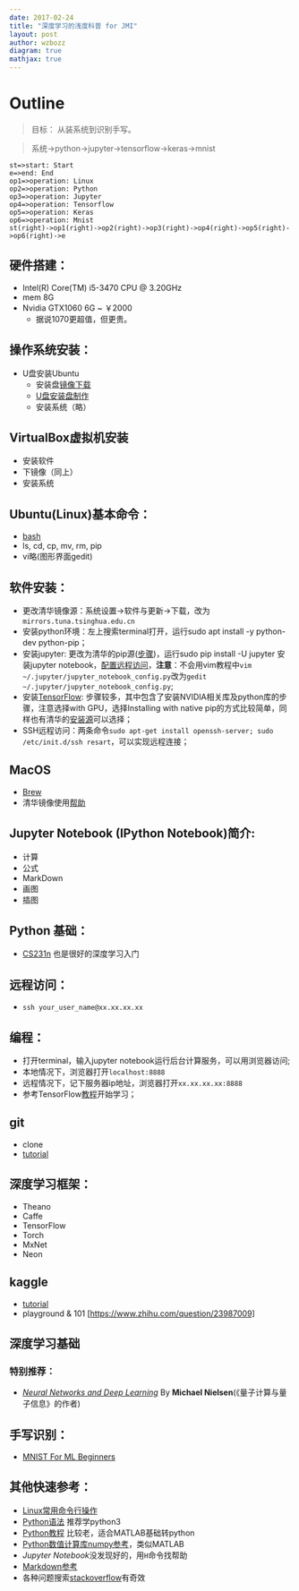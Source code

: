 ```yaml
---
date: 2017-02-24
title: "深度学习的浅度科普 for JMI"
layout: post
author: wzbozz
diagram: true
mathjax: true
---
```

# Outline

> 目标： 从装系统到识别手写。

> 系统->python->jupyter->tensorflow->keras->mnist

```flowchart
st=>start: Start
e=>end: End
op1=>operation: Linux
op2=>operation: Python
op3=>operation: Jupyter
op4=>operation: Tensorflow
op5=>operation: Keras
op6=>operation: Mnist 
st(right)->op1(right)->op2(right)->op3(right)->op4(right)->op5(right)->op6(right)->e
```

## 硬件搭建：
- Intel(R) Core(TM) i5-3470 CPU @ 3.20GHz
- mem 8G
- Nvidia GTX1060 6G ~ ￥2000
  - 据说1070更超值，但更贵。

## 操作系统安装：
- U盘安装Ubuntu
  - 安装盘[镜像下载](https://mirrors.tuna.tsinghua.edu.cn/ubuntu-releases/16.10/ubuntu-16.10-desktop-amd64.iso)
  - [U盘安装盘制作](https://www.ubuntu.com/download/desktop/create-a-usb-stick-on-windows)
  - 安装系统（略）

## VirtualBox虚拟机安装
- 安装软件
- 下镜像（同上）
- 安装系统

## Ubuntu(Linux)基本命令：
- [bash](https://learnxinyminutes.com/docs/zh-cn/bash-cn/)
- ls, cd, cp, mv, rm, pip
- vi略(图形界面gedit)

## 软件安装：
- 更改清华镜像源：系统设置->软件与更新->下载，改为`mirrors.tuna.tsinghua.edu.cn`
- 安装python环境：左上搜索terminal打开，运行sudo apt install -y python-dev python-pip；
- 安装jupyter: 更改为清华的pip源([步骤](https://mirrors.tuna.tsinghua.edu.cn/help/pypi/))，运行sudo pip install -U jupyter 安装jupyter notebook，[配置远程访问](http://www.cnblogs.com/zhanglianbo/p/6109939.html)，**注意**：不会用vim教程中`vim ~/.jupyter/jupyter_notebook_config.py`改为`gedit ~/.jupyter/jupyter_notebook_config.py`;
- 安装[TensorFlow](https://www.tensorflow.org/install/install_linux): 步骤较多，其中包含了安装NVIDIA相关库及python库的步骤，注意选择with GPU，选择Installing with native pip的方式比较简单，同样也有清华的[安装源](https://mirrors.tuna.tsinghua.edu.cn/help/tensorflow/)可以选择；
- SSH远程访问：两条命令`sudo apt-get install openssh-server; sudo /etc/init.d/ssh resart`，可以实现远程连接；

## MacOS
- [Brew](https://brew.sh/)
- 清华镜像使用[帮助](https://mirrors.tuna.tsinghua.edu.cn/help/homebrew/)

## Jupyter Notebook (IPython Notebook)简介:
 - 计算
 - 公式
 - MarkDown
 - 画图
 - 插图

## Python 基础：
 - [CS231n](cs231n.github.io) 也是很好的深度学习入门


## 远程访问：
 - `ssh your_user_name@xx.xx.xx.xx`
 
## 编程：
 - 打开terminal，输入jupyter notebook运行后台计算服务，可以用浏览器访问;
 - 本地情况下，浏览器打开`localhost:8888`
 - 远程情况下，记下服务器ip地址，浏览器打开`xx.xx.xx.xx:8888`
 - 参考TensorFlow[教程](https://www.tensorflow.org/get_started/get_started)开始学习；


## git 
- clone
- [tutorial](http://www.liaoxuefeng.com/wiki/0013739516305929606dd18361248578c67b8067c8c017b000)

## 深度学习框架：
 - Theano
 - Caffe
 - TensorFlow
 - Torch
 - MxNet
 - Neon

## kaggle
 - [tutorial](https://www.kaggle.com/wiki/Tutorials)
 - playground & 101 [https://www.zhihu.com/question/23987009]
## 深度学习基础
### 特别推荐：
  - [*Neural Networks and Deep Learning*](http://neuralnetworksanddeeplearning.com/index.html) By **Michael Nielsen**(《量子计算与量子信息》的作者)

## 手写识别：
  - [MNIST For ML Beginners](https://www.tensorflow.org/get_started/mnist/beginners)

## 其他快速参考：
 - [Linux常用命令行操作](https://learnxinyminutes.com/docs/bash/)
 - [Python语法](https://learnxinyminutes.com/docs/python3/) 推荐学python3
 - [Python教程](http://old.sebug.net/paper/books/scipydoc/index.html) 比较老，适合MATLAB基础转python
 - [Python数值计算库numpy参考](https://docs.scipy.org/doc/numpy-dev/user/quickstart.html)，类似MATLAB
 - *Jupyter Notebook*没发现好的，用`H`命令找帮助
 - [Markdown参考](https://learnxinyminutes.com/docs/markdown/)
 - 各种问题搜索[stackoverflow](stackoverflow.com)有奇效
